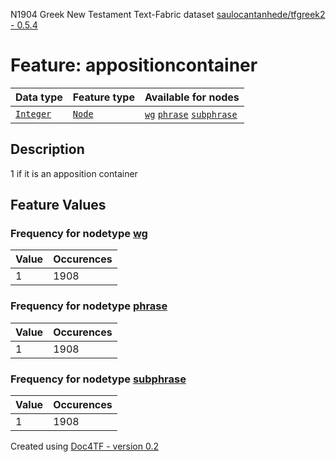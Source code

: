 N1904 Greek New Testament Text-Fabric dataset [saulocantanhede/tfgreek2 - 0.5.4](https://github.com/saulocantanhede/tfgreek2)
# Feature: appositioncontainer
Data type|Feature type|Available for nodes
---|---|---
[`Integer`](featurebydatatype.md#integer)|[`Node`](featurebytype.md#node)| [`wg`](featurebynodetype.md#wg)  [`phrase`](featurebynodetype.md#phrase)  [`subphrase`](featurebynodetype.md#subphrase) 
## Description
1 if it is an apposition container
## Feature Values
### Frequency for nodetype [wg](featurebynodetype.md#wg)
Value|Occurences
---|---
1|1908
### Frequency for nodetype [phrase](featurebynodetype.md#phrase)
Value|Occurences
---|---
1|1908
### Frequency for nodetype [subphrase](featurebynodetype.md#subphrase)
Value|Occurences
---|---
1|1908
 

Created using [Doc4TF - version 0.2](https://github.com/tonyjurg/Doc4TF) 